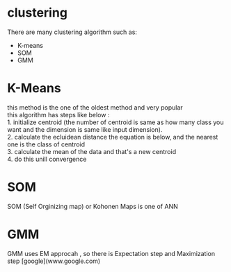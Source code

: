 # clustering

There are many clustering algorithm such as: <br>
- K-means <br>
- SOM 
- GMM
<h1>K-Means</h1>
this method is the one of the oldest method and very popular <br>
this algorithm has steps like below :<br>
1. initialize centroid (the number of centroid is same as how many class you want and the dimension is same like input dimension).<br>
2. calculate the ecluidean distance the equation is below, and the nearest one is the class of centroid<br>
3. calculate the mean of the data and that's a new centroid<br>
4. do this unill convergence<br>

<h1>SOM</h1>
SOM (Self Orginizing map) or Kohonen Maps is one of ANN

<h1>GMM</h1>
GMM uses EM approcah , so there is Expectation step and Maximization step
[google](www.google.com)
